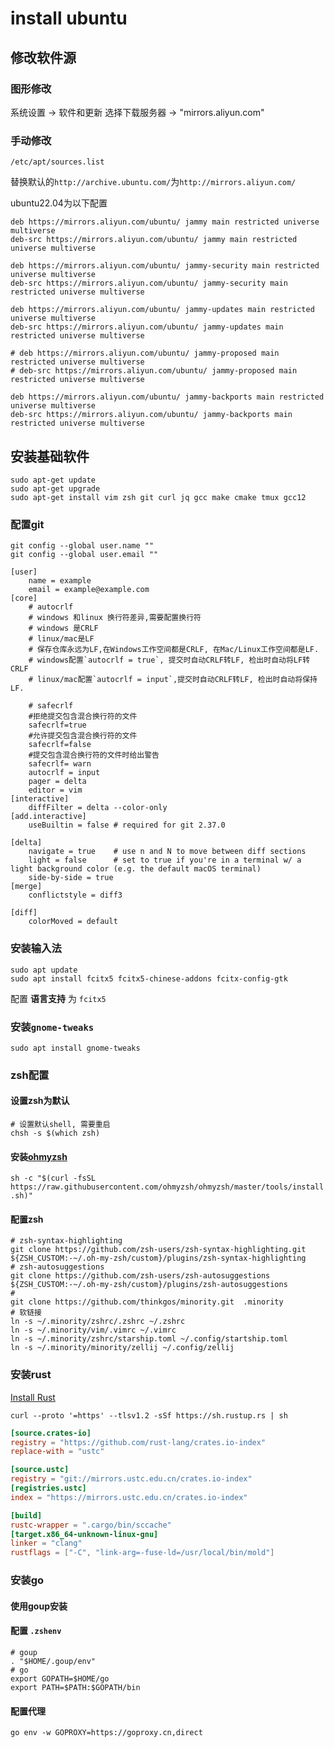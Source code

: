 # install ubuntu

## 修改软件源

### 图形修改

系统设置 -> 软件和更新 选择下载服务器 -> "mirrors.aliyun.com"

### 手动修改

`/etc/apt/sources.list`

替换默认的`http://archive.ubuntu.com/`为`http://mirrors.aliyun.com/`

ubuntu22.04为以下配置

```shell
deb https://mirrors.aliyun.com/ubuntu/ jammy main restricted universe multiverse
deb-src https://mirrors.aliyun.com/ubuntu/ jammy main restricted universe multiverse

deb https://mirrors.aliyun.com/ubuntu/ jammy-security main restricted universe multiverse
deb-src https://mirrors.aliyun.com/ubuntu/ jammy-security main restricted universe multiverse

deb https://mirrors.aliyun.com/ubuntu/ jammy-updates main restricted universe multiverse
deb-src https://mirrors.aliyun.com/ubuntu/ jammy-updates main restricted universe multiverse

# deb https://mirrors.aliyun.com/ubuntu/ jammy-proposed main restricted universe multiverse
# deb-src https://mirrors.aliyun.com/ubuntu/ jammy-proposed main restricted universe multiverse

deb https://mirrors.aliyun.com/ubuntu/ jammy-backports main restricted universe multiverse
deb-src https://mirrors.aliyun.com/ubuntu/ jammy-backports main restricted universe multiverse
```

## 安装基础软件

```shell
sudo apt-get update
sudo apt-get upgrade
sudo apt-get install vim zsh git curl jq gcc make cmake tmux gcc12
```

### 配置git

```shell
git config --global user.name ""
git config --global user.email ""
```

```shell
[user]
    name = example 
    email = example@example.com
[core]
    # autocrlf
    # windows 和linux 换行符差异,需要配置换行符
    # windows 是CRLF
    # linux/mac是LF
    # 保存仓库永远为LF,在Windows工作空间都是CRLF, 在Mac/Linux工作空间都是LF.
    # windows配置`autocrlf = true`, 提交时自动CRLF转LF, 检出时自动将LF转CRLF
    # linux/mac配置`autocrlf = input`,提交时自动CRLF转LF, 检出时自动将保持LF.

    # safecrlf
    #拒绝提交包含混合换行符的文件
    safecrlf=true   
    #允许提交包含混合换行符的文件
    safecrlf=false
    #提交包含混合换行符的文件时给出警告
    safecrlf= warn
    autocrlf = input
    pager = delta
    editor = vim
[interactive]
    diffFilter = delta --color-only
[add.interactive]
    useBuiltin = false # required for git 2.37.0

[delta]
    navigate = true    # use n and N to move between diff sections
    light = false      # set to true if you're in a terminal w/ a light background color (e.g. the default macOS terminal)
    side-by-side = true
[merge]
    conflictstyle = diff3

[diff]
    colorMoved = default
```

### 安装输入法

```shell
sudo apt update
sudo apt install fcitx5 fcitx5-chinese-addons fcitx-config-gtk 
```

配置 **语言支持** 为 `fcitx5`

### 安装`gnome-tweaks`

```shell
sudo apt install gnome-tweaks
```

### zsh配置

#### 设置zsh为默认

```shell
# 设置默认shell, 需要重启
chsh -s $(which zsh)
```

#### 安装[ohmyzsh](https://github.com/ohmyzsh/ohmyzsh)

`sh -c "$(curl -fsSL https://raw.githubusercontent.com/ohmyzsh/ohmyzsh/master/tools/install.sh)"`

#### 配置zsh

```shell
# zsh-syntax-highlighting
git clone https://github.com/zsh-users/zsh-syntax-highlighting.git ${ZSH_CUSTOM:-~/.oh-my-zsh/custom}/plugins/zsh-syntax-highlighting
# zsh-autosuggestions
git clone https://github.com/zsh-users/zsh-autosuggestions ${ZSH_CUSTOM:-~/.oh-my-zsh/custom}/plugins/zsh-autosuggestions
# 
git clone https://github.com/thinkgos/minority.git  .minority
# 软链接
ln -s ~/.minority/zshrc/.zshrc ~/.zshrc
ln -s ~/.minority/vim/.vimrc ~/.vimrc 
ln -s ~/.minority/zshrc/starship.toml ~/.config/startship.toml 
ln -s ~/.minority/minority/zellij ~/.config/zellij
```

### 安装rust

[Install Rust](https://www.rust-lang.org/tools/install)

```shell
curl --proto '=https' --tlsv1.2 -sSf https://sh.rustup.rs | sh
```

```conf
[source.crates-io]
registry = "https://github.com/rust-lang/crates.io-index"
replace-with = "ustc"

[source.ustc]
registry = "git://mirrors.ustc.edu.cn/crates.io-index"
[registries.ustc]
index = "https://mirrors.ustc.edu.cn/crates.io-index"

[build]
rustc-wrapper = ".cargo/bin/sccache"
[target.x86_64-unknown-linux-gnu]
linker = "clang"
rustflags = ["-C", "link-arg=-fuse-ld=/usr/local/bin/mold"]
```

### 安装go

#### 使用goup安装

#### 配置 `.zshenv`

```shell
# goup
. "$HOME/.goup/env"
# go
export GOPATH=$HOME/go
export PATH=$PATH:$GOPATH/bin
```

#### 配置代理

```shell
go env -w GOPROXY=https://goproxy.cn,direct
```
